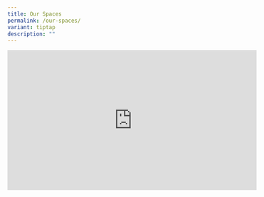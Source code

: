 ```yaml
---
title: Our Spaces
permalink: /our-spaces/
variant: tiptap
description: ""
---
```

<div class="iframe-wrapper">
<iframe height="315" width="560" allowfullscreen="true" frameborder="0" src="https://www.youtube.com/embed/bOMAaZr4_1o?si=k8E8-kOg6IUYp8w9"></iframe>
</div>
<p></p>